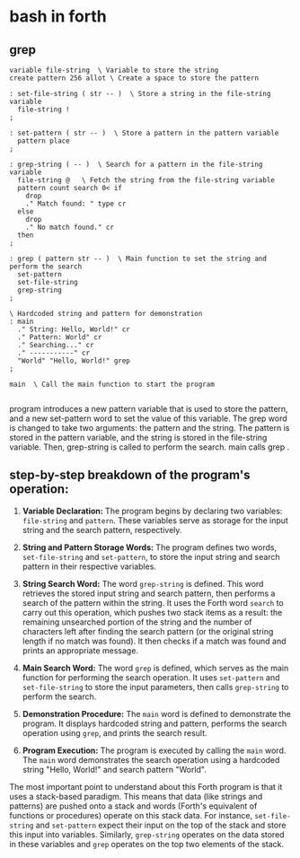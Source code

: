 # bash in forth


## grep

 

```forth
variable file-string  \ Variable to store the string
create pattern 256 allot \ Create a space to store the pattern

: set-file-string ( str -- )  \ Store a string in the file-string variable
  file-string !
;

: set-pattern ( str -- )  \ Store a pattern in the pattern variable
  pattern place
;

: grep-string ( -- )  \ Search for a pattern in the file-string variable
  file-string @   \ Fetch the string from the file-string variable
  pattern count search 0< if
    drop
    ." Match found: " type cr
  else
    drop
    ." No match found." cr
  then
;

: grep ( pattern str -- )  \ Main function to set the string and perform the search
  set-pattern
  set-file-string
  grep-string
;

\ Hardcoded string and pattern for demonstration
: main
  ." String: Hello, World!" cr
  ." Pattern: World" cr
  ." Searching..." cr
  ." -----------" cr
  "World" "Hello, World!" grep
;

main  \ Call the main function to start the program


```

program introduces a new pattern variable that is used to store the pattern, and a new set-pattern word to set the value of this variable. The grep word is changed to take two arguments: the pattern and the string. The pattern is stored in the pattern variable, and the string is stored in the file-string variable. Then, grep-string is called to perform the search. main calls grep .


## step-by-step breakdown of the program's operation:

1. **Variable Declaration:** The program begins by declaring two variables: `file-string` and `pattern`. These variables serve as storage for the input string and the search pattern, respectively.

2. **String and Pattern Storage Words:** The program defines two words, `set-file-string` and `set-pattern`, to store the input string and search pattern in their respective variables. 

3. **String Search Word:** The word `grep-string` is defined. This word retrieves the stored input string and search pattern, then performs a search of the pattern within the string. It uses the Forth word `search` to carry out this operation, which pushes two stack items as a result: the remaining unsearched portion of the string and the number of characters left after finding the search pattern (or the original string length if no match was found). It then checks if a match was found and prints an appropriate message.

4. **Main Search Word:** The word `grep` is defined, which serves as the main function for performing the search operation. It uses `set-pattern` and `set-file-string` to store the input parameters, then calls `grep-string` to perform the search.

5. **Demonstration Procedure:** The `main` word is defined to demonstrate the program. It displays hardcoded string and pattern, performs the search operation using `grep`, and prints the search result. 

6. **Program Execution:** The program is executed by calling the `main` word. The `main` word demonstrates the search operation using a hardcoded string "Hello, World!" and search pattern "World".

The most important point to understand about this Forth program is that it uses a stack-based paradigm. This means that data (like strings and patterns) are pushed onto a stack and words (Forth's equivalent of functions or procedures) operate on this stack data. For instance, `set-file-string` and `set-pattern` expect their input on the top of the stack and store this input into variables. Similarly, `grep-string` operates on the data stored in these variables and `grep` operates on the top two elements of the stack.

